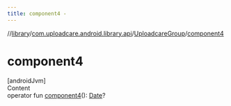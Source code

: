```yaml
---
title: component4 -
---
```

//[library](../../index.md)/[com.uploadcare.android.library.api](../index.md)/[UploadcareGroup](index.md)/[component4](component4.md)



# component4  
[androidJvm]  
Content  
operator fun [component4](component4.md)(): [Date](https://developer.android.com/reference/kotlin/java/util/Date.html)?  



